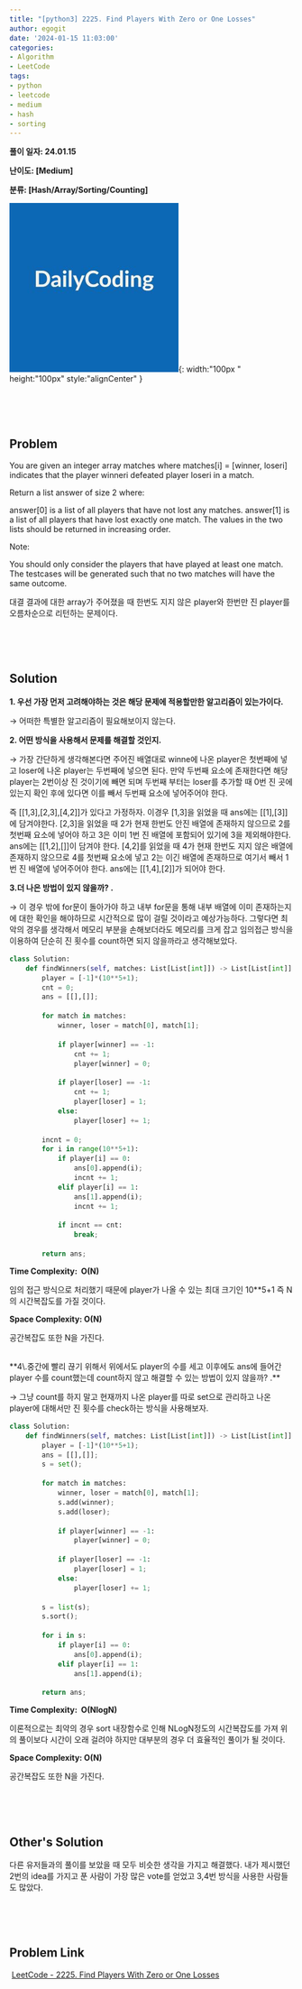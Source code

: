 ```yaml
---
title: "[python3] 2225. Find Players With Zero or One Losses"
author: egogit
date: '2024-01-15 11:03:00'
categories:
- Algorithm
- LeetCode
tags:
- python
- leetcode
- medium
- hash
- sorting
---
```


**풀이 일자: 24.01.15**

**난이도: \[Medium\]**

**분류: \[Hash/Array/Sorting/Counting\]**

![thumbnail](/assets/img/thumbnail/dailycode.jpg){:  width:"100px " height:"100px" style:"alignCenter" }

<br/><br/><br/>
## Problem

You are given an integer array matches where matches[i] = [winner, loseri] indicates that the player winneri defeated player loseri in a match.

Return a list answer of size 2 where:

answer[0] is a list of all players that have not lost any matches.
answer[1] is a list of all players that have lost exactly one match.
The values in the two lists should be returned in increasing order.

Note:

You should only consider the players that have played at least one match.
The testcases will be generated such that no two matches will have the same outcome.
<br/>

대결 결과에 대한 array가 주어졌을 때 한번도 지지 않은 player와 한번만 진 player를 오름차순으로 리턴하는 문제이다.

<br/><br/><br/>
## Solution

**1\. 우선 가장 먼저 고려해야하는 것은 해당 문제에 적용할만한 알고리즘이 있는가이다.**

→ 어떠한 특별한 알고리즘이 필요해보이지 않는다. 

**2\. 어떤 방식을 사용해서 문제를 해결할 것인지.**

→ 가장 간단하게 생각해본다면 주어진 배열대로 winne에 나온 player은 첫번째에 넣고 loser에 나온 player는 두번째에 넣으면 된다. 만약 두번째 요소에 존재한다면 해당 player는 2번이상 진 것이기에 빼면 되며 두번째 부터는 loser를 추가할 때 0번 진 곳에 있는지 확인 후에 있다면 이를 빼서 두번째 요소에 넣어주어야 한다.
<br/>

즉 [[1,3],[2,3],[4,2]]가 있다고 가정하자.
이경우 [1,3]을 읽었을 때 ans에는 [[1],[3]]에 담겨야한다.
[2,3]을 읽었을 때 2가 현재 한번도 안진 배열에 존재하지 않으므로 2를 첫번째 요소에 넣어야 하고 3은 이미 1번 진 배열에 포함되어 있기에 3을 제외해야한다. ans에는 [[1,2],[]]이 담겨야 한다.
[4,2]를 읽었을 때 4가 현재 한번도 지지 않은 배열에 존재하지 않으므로 4를 첫번째 요소에 넣고 2는 이긴 배열에 존재하므로 여기서 빼서 1번 진 배열에 넣어주어야 한다. ans에는 [[1,4],[2]]가 되어야 한다.

**3\.더 나은 방법이 있지 않을까? .**

→ 이 경우 밖에 for문이 돌아가야 하고 내부 for문을 통해 내부 배열에 이미 존재하는지에 대한 확인을 해야하므로 시간적으로 많이 걸릴 것이라고 예상가능하다. 그렇다면 최악의 경우를 생각해서 메모리 부분을 손해보더라도 메모리를 크게 잡고 임의접근 방식을 이용하여 단순히 진 횟수를 count하면 되지 않을까라고 생각해보았다.


```python
class Solution:
    def findWinners(self, matches: List[List[int]]) -> List[List[int]]:
        player = [-1]*(10**5+1);
        cnt = 0;
        ans = [[],[]];
        
        for match in matches:
            winner, loser = match[0], match[1];
            
            if player[winner] == -1:
                cnt += 1;
                player[winner] = 0;
            
            if player[loser] == -1:
                cnt += 1;
                player[loser] = 1;
            else:
                player[loser] += 1;

        incnt = 0;  
        for i in range(10**5+1):
            if player[i] == 0:
                ans[0].append(i);
                incnt += 1;
            elif player[i] == 1:
                ans[1].append(i);
                incnt += 1;

            if incnt == cnt:
                break;

        return ans;
```
**Time Complexity:  O(N)**

임의 접근 방식으로 처리했기 때문에  player가 나올 수 있는 최대 크기인 10\*\*5+1 즉 N의 시간복잡도를 가질 것이다.

**Space Complexity: O(N)**

공간복잡도 또한 N을 가진다.

<br/>
**4\.중간에 빨리 끊기 위해서 위에서도 player의 수를 세고 이후에도 ans에 들어간 player 수를 count했는데 count하지 않고 해결할 수 있는 방법이 있지 않을까? .**

→ 그냥 count를 하지 말고 현재까지 나온 player를 따로 set으로 관리하고 나온 player에 대해서만 진 횟수를 check하는 방식을 사용해보자.

```python
class Solution:
    def findWinners(self, matches: List[List[int]]) -> List[List[int]]:
        player = [-1]*(10**5+1);
        ans = [[],[]];
        s = set();
        
        for match in matches:
            winner, loser = match[0], match[1];
            s.add(winner);
            s.add(loser);
            
            if player[winner] == -1:
                player[winner] = 0;
            
            if player[loser] == -1:
                player[loser] = 1;
            else:
                player[loser] += 1;

        s = list(s);
        s.sort();

        for i in s:
            if player[i] == 0:
                ans[0].append(i);
            elif player[i] == 1:
                ans[1].append(i);

        return ans;
```

**Time Complexity:  O(NlogN)**

이론적으로는 최약의 경우 sort 내장함수로 인해 NLogN정도의 시간복잡도를 가져 위의 풀이보다 시간이 오래 걸려야 하지만 대부분의 경우 더 효율적인 풀이가 될 것이다.

**Space Complexity: O(N)**

공간복잡도 또한 N을 가진다.

<br/><br/><br/>
## Other's Solution

다른 유저들과의 풀이를 보았을 때 모두 비슷한 생각을 가지고 해결했다. 내가 제시했던 2번의 idea를 가지고 푼 사람이 가장 많은 vote를 얻었고 3,4번 방식을 사용한 사람들도 많았다.

<br/><br/><br/>
## Problem Link

 [LeetCode - 2225. Find Players With Zero or One Losses](https://leetcode.com/problems/find-players-with-zero-or-one-losses/description/)

